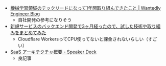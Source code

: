 
- [機械学習領域のテックリードになって1年間取り組んできたこと | Wantedly Engineer Blog](https://www.wantedly.com/companies/wantedly/post_articles/879242)
  - 自社開発の参考になりそう
- [新規サービスのバックエンド開発で3ヶ月経ったので、試した技術や取り組みをまとめてみた](https://zenn.dev/aishift/articles/ce9783a0d7acd0)
  - Cloudflare WorkersってCPU使ってないと課金されないらしい（すごい）
- [SaaS アーキテクチャ概要 - Speaker Deck](https://speakerdeck.com/ryurock/saas-akitekutiyagai-yao?slide=72)
  - 良記事